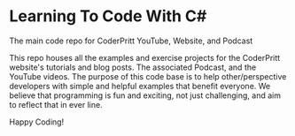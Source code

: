 # Learning To Code With C#
The main code repo for CoderPritt YouTube, Website, and Podcast

This repo houses all the examples and exercise projects for the CoderPritt website's tutorials and blog posts. The associated Podcast, and the YouTube videos. The purpose of this code base is to help other/perspective developers with simple and helpful examples that benefit everyone. We believe that programming is fun and exciting, not just challenging, and aim to reflect that in ever line.

Happy Coding!
